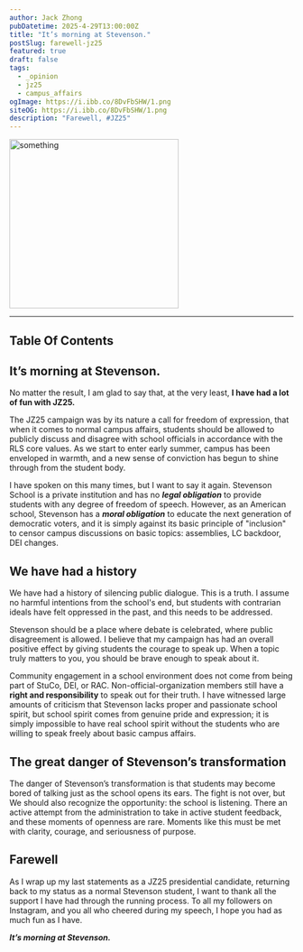 ```yaml
---
author: Jack Zhong
pubDatetime: 2025-4-29T13:00:00Z
title: "It’s morning at Stevenson."
postSlug: farewell-jz25
featured: true
draft: false
tags:
  - _opinion
  - jz25
  - campus_affairs
ogImage: https://i.ibb.co/8DvFbSHW/1.png
siteOG: https://i.ibb.co/8DvFbSHW/1.png
description: "Farewell, #JZ25"
---
```


<img src="https://i.ibb.co/8DvFbSHW/1.png" alt="something" width="300">

---

## Table Of Contents

## It’s morning at Stevenson.

No matter the result, I am glad to say that, at the very least, **I have had a lot of fun with JZ25.**

The JZ25 campaign was by its nature a call for freedom of expression, that when it comes to normal campus affairs, students should be allowed to publicly discuss and disagree with school officials in accordance with the RLS core values. As we start to enter early summer, campus has been enveloped in warmth, and a new sense of conviction has begun to shine through from the student body.

I have spoken on this many times, but I want to say it again. Stevenson School is a private institution and has no **_legal obligation_** to provide students with any degree of freedom of speech. However, as an American school, Stevenson has a **_moral obligation_** to educate the next generation of democratic voters, and it is simply against its basic principle of "inclusion" to censor campus discussions on basic topics: assemblies, LC backdoor, DEI changes.

## We have had a history

We have had a history of silencing public dialogue. This is a truth. I assume no harmful intentions from the school's end, but students with contrarian ideals have felt oppressed in the past, and this needs to be addressed.

Stevenson should be a place where debate is celebrated, where public disagreement is allowed. I believe that my campaign has had an overall positive effect by giving students the courage to speak up. When a topic truly matters to you, you should be brave enough to speak about it.

Community engagement in a school environment does not come from being part of StuCo, DEI, or RAC. Non-official-organization members still have a **right and responsibility** to speak out for their truth. I have witnessed large amounts of criticism that Stevenson lacks proper and passionate school spirit, but school spirit comes from genuine pride and expression; it is simply impossible to have real school spirit without the students who are willing to speak freely about basic campus affairs.

## The great danger of Stevenson’s transformation

The danger of Stevenson’s transformation is that students may become bored of talking just as the school opens its ears. The fight is not over, but We should also recognize the opportunity: the school is listening. There an active attempt from the administration to take in active student feedback, and these moments of openness are rare. Moments like this must be met with clarity, courage, and seriousness of purpose.

## Farewell

As I wrap up my last statements as a JZ25 presidential candidate, returning back to my status as a normal Stevenson student, I want to thank all the support I have had through the running process. To all my followers on Instagram, and you all who cheered during my speech, I hope you had as much fun as I have.

**_It’s morning at Stevenson._**
